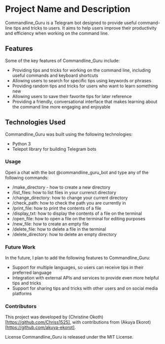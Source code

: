 # Project Name and Description

Commandline_Guru is a Telegram bot designed to provide useful command-line tips and tricks to users. It aims to help users improve their productivity and efficiency when working on the command line.

## Features

Some of the key features of Commandline_Guru include:

- Providing tips and tricks for working on the command line, including useful commands and keyboard shortcuts
- Allowing users to search for specific tips using keywords or phrases
- Providing random tips and tricks for users who want to learn something new
- Allowing users to save their favorite tips for later reference
- Providing a friendly, conversational interface that makes learning about the command line more engaging and enjoyable

## Technologies Used

Commandline_Guru was built using the following technologies:

- Python 3
- Telepot library for building Telegram bots

### Usage

Open a chat with the bot @commandline_guru_bot and type any of the following commands:

- /make_directory - how to create a new directory
- /list_files: how to list files in your currenct directory
- /change_directory: how to change your current directory
- /check_path: how to check the path you are currently in
- /print_file: how to print the contents of a file
- /display_txt: how to display the contents of a file on the terminal
- /open_file: how to open a file on the terminal for editing purposes
- /new_file: how to create an empty file
- /delete_file: how to delete a file in the terminal
- /delete_directory: how to delete an empty directory

### Future Work


In the future, I plan to add the following features to Commandline_Guru:

- Support for multiple languages, so users can receive tips in their preferred language
- Integration with external APIs and services to provide even more helpful tips and tricks
- Support for sharing tips and tricks with other users and on social media platforms


### Contributors
This project was developed by (Christine Okoth)[https://github.com/Chriss1525], with contributions from (Akuya Ekorot)[https://github.com/akuya-ekorot].

License
Commandline_Guru is released under the MIT License.

